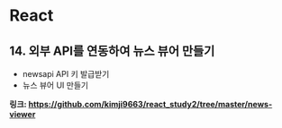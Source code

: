 # React
## 14. 외부 API를 연동하여 뉴스 뷰어 만들기
- newsapi API 키 발급받기
- 뉴스 뷰어 UI 만들기

**링크: https://github.com/kimji9663/react_study2/tree/master/news-viewer**